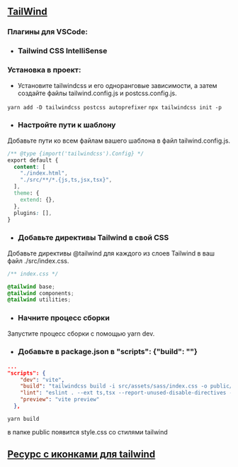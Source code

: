 ## [TailWind](https://tailwindcss.ru/)

### Плагины для VSCode:
* ### Tailwind CSS IntelliSense

### Установка в проект:

* Установите tailwindcss и его одноранговые зависимости, а затем создайте файлы tailwind.config.js и postcss.config.js.

```yarn add -D tailwindcss postcss autoprefixer```
```npx tailwindcss init -p```

* ### Настройте пути к шаблону

Добавьте пути ко всем файлам вашего шаблона в файл tailwind.config.js.

```css
/** @type {import('tailwindcss').Config} */
export default {
  content: [
    "./index.html",
    "./src/**/*.{js,ts,jsx,tsx}",
  ],
  theme: {
    extend: {},
  },
  plugins: [],
}
```
* ### Добавьте директивы Tailwind в свой CSS
Добавьте директивы @tailwind для каждого из слоев Tailwind в ваш файл ./src/index.css.

```css
/** index.css */

@tailwind base;
@tailwind components;
@tailwind utilities;

```

* ### Начните процесс сборки
Запустите процесс сборки с помощью yarn dev.

* ### Добавьте в package.json в "scripts": {"build": ""}
```json
...
"scripts": {
    "dev": "vite",
    "build": "tailwindcss build -i src/assets/sass/index.css -o public/styles.css --watch",
    "lint": "eslint . --ext ts,tsx --report-unused-disable-directives --max-warnings 0",
    "preview": "vite preview"
  },
```
```
yarn build
```
в папке public появится style.css со стилями tailwind

## [Ресурс с иконками для tailwind](https://heroicons.com/)